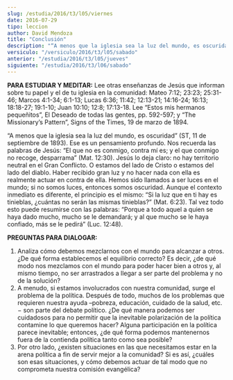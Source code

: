 ```yaml
---
slug: /estudia/2016/t3/l05/viernes
date: 2016-07-29
tipo: leccion
author: David Mendoza
title: "Conclusión"
description: "“A menos que la iglesia sea la luz del mundo, es oscuridad” (ST, 11 de  septiembre de 1893). Ese es un pensamiento profundo. Nos recuerda las palabras  de Jesús: “El que no es conmigo, contra mí es; y el que conmigo no recoge,  desparrama” (Mat. 12:30). Jesús lo deja claro:..."
versiculo: "/versiculo/2016/t3/l05/sabado"
anterior: "/estudia/2016/t3/l05/jueves"
siguiente: "/estudia/2016/t3/l06/sabado"
---
```


**PARA ESTUDIAR Y MEDITAR:** Lee otras enseñanzas de Jesús que informan sobre tu papel y el de tu iglesia en la comunidad: Mateo 7:12; 23:23; 25:31-46; Marcos 4:1-34; 6:1-13; Lucas 6:36; 11:42; 12:13-21; 14:16-24; 16:13; 18:18-27; 19:1-10; Juan 10:10; 12:8; 17:13-18. Lee “Estos mis hermanos pequeñitos”, El Deseado de todas las gentes, pp. 592-597; y “The Missionary’s Pattern”, Signs of the Times, 19 de marzo de 1894.

“A menos que la iglesia sea la luz del mundo, es oscuridad” (ST, 11 de septiembre de 1893). Ese es un pensamiento profundo. Nos recuerda las palabras de Jesús: “El que no es conmigo, contra mí es; y el que conmigo no recoge, desparrama” (Mat. 12:30). Jesús lo deja claro: no hay territorio neutral en el Gran Conflicto. O estamos del lado de Cristo o estamos del lado del diablo. Haber recibido gran luz y no hacer nada con ella es realmente actuar en contra de ella. Hemos sido llamados a ser luces en el mundo; si no somos luces, entonces somos oscuridad. Aunque el contexto inmediato es diferente, el principio es el mismo: “Si la luz que en ti hay es tinieblas, ¿cuántas no serán las mismas tinieblas?” (Mat. 6:23). Tal vez todo esto puede resumirse con las palabras: “Porque a todo aquel a quien se haya dado mucho, mucho se le demandará; y al que mucho se le haya confiado, más se le pedirá” (Luc. 12:48).

**PREGUNTAS PARA DIALOGAR:**

1. Analiza cómo debemos mezclarnos con el mundo para alcanzar a otros. ¿De qué forma establecemos el equilibrio correcto? Es decir, ¿de qué modo nos mezclamos con el mundo para poder hacer bien a otros y, al mismo tiempo, no ser arrastrados a llegar a ser parte del problema y no de la solución?
2. A menudo, si estamos involucrados con nuestra comunidad, surge el problema de la política. Después de todo, muchos de los problemas que requieren nuestra ayuda –pobreza, educación, cuidado de la salud, etc.− son parte del debate político. ¿De qué manera podemos ser cuidadosos para no permitir que la inevitable polarización de la política contamine lo que queremos hacer? Alguna participación en la política parece inevitable; entonces, ¿de qué forma podemos mantenernos fuera de la contienda política tanto como sea posible?
3. Por otro lado, ¿existen situaciones en las que necesitamos estar en la arena política a fin de servir mejor a la comunidad? Si es así, ¿cuáles son esas situaciones, y cómo debemos actuar de tal modo que no comprometa nuestra comisión evangélica?
